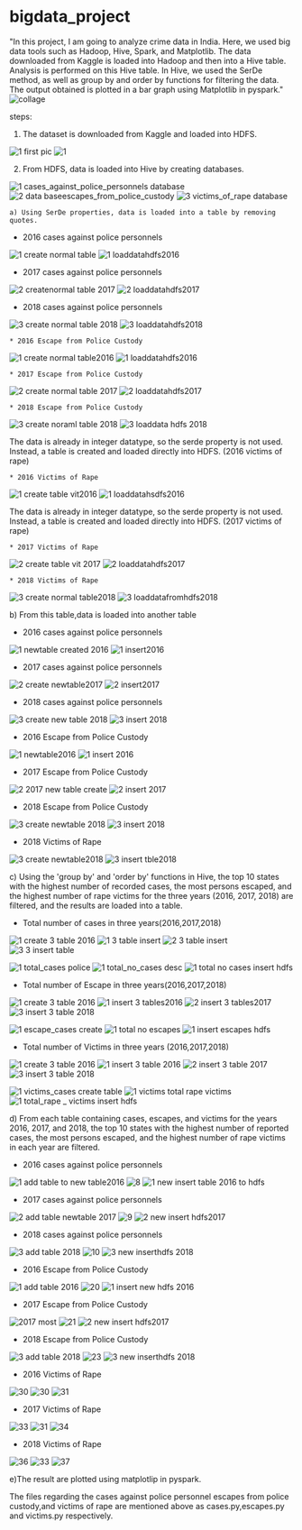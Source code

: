 # bigdata_project

"In this project, I am going to analyze crime data in India. Here, we used big data tools such as Hadoop, Hive, Spark, and Matplotlib. The data downloaded from Kaggle is loaded into Hadoop and then into a Hive table. Analysis is performed on this Hive table. In Hive, we used the SerDe method, as well as group by and order by functions for filtering the data. The output obtained is plotted in a bar graph using Matplotlib in pyspark."
![collage](https://github.com/Ajmalbabayaga/bigdata_project/assets/144656790/a437104b-3989-4490-9df4-1926baf99a2c)

steps:

1. The dataset is downloaded from Kaggle and loaded into HDFS.

![1 first pic](https://github.com/Ajmalbabayaga/bigdata_project/assets/144656790/ce826733-1bd6-415a-abcf-6c03b925e2f0)
![1](https://github.com/Ajmalbabayaga/bigdata_project/assets/144656790/7ce85110-d339-4e4f-8a32-604e542145ce)

2. From HDFS, data is loaded into Hive by creating databases.

![1 cases_against_police_personnels database](https://github.com/Ajmalbabayaga/bigdata_project/assets/144656790/78f1ab7a-5bab-4f7f-a59d-f862d8256e24)
![2 data baseescapes_from_police_custody ](https://github.com/Ajmalbabayaga/bigdata_project/assets/144656790/865e0fae-e182-48c4-96f7-94d051dce012)
![3 victims_of_rape database](https://github.com/Ajmalbabayaga/bigdata_project/assets/144656790/c8a10796-c6f8-4bf7-9d51-ca2137cbb922)


    a) Using SerDe properties, data is loaded into a table by removing quotes. 
   
* 2016 cases against police personnels
   
![1 create normal table](https://github.com/Ajmalbabayaga/bigdata_project/assets/144656790/0448646c-ca99-4af9-926c-7396ac76d625)
![1 loaddatahdfs2016](https://github.com/Ajmalbabayaga/bigdata_project/assets/144656790/06ff6df3-7992-4719-b3e9-af6ef0a4ea8e)

   * 2017 cases against police personnels
       
![2 createnormal table 2017](https://github.com/Ajmalbabayaga/bigdata_project/assets/144656790/89ae3b96-ea49-4d40-a6cd-0c1425feb472)
![2 loaddatahdfs2017](https://github.com/Ajmalbabayaga/bigdata_project/assets/144656790/d5092086-a2d2-49f4-ae1b-1756a299baf2)

   * 2018 cases against police personnels

![3 create normal table 2018](https://github.com/Ajmalbabayaga/bigdata_project/assets/144656790/2942fdf5-b44c-4ebe-9545-22875b16a47f)
![3 loaddatahdfs2018](https://github.com/Ajmalbabayaga/bigdata_project/assets/144656790/6df09303-0687-4cd0-8941-feb3454ccbcb)

    * 2016 Escape from Police Custody

![1 create normal table2016](https://github.com/Ajmalbabayaga/bigdata_project/assets/144656790/18f4414f-0526-4ef1-85be-9b3f2a465a14)
![1 loaddatahdfs2016](https://github.com/Ajmalbabayaga/bigdata_project/assets/144656790/367fb431-9f8d-40ec-9c14-a1e454071f5b)

    * 2017 Escape from Police Custody

![2 create normal table 2017](https://github.com/Ajmalbabayaga/bigdata_project/assets/144656790/5bfcb7f9-1879-4c76-b622-4cd098e9e068)
![2 loaddatahdfs2017](https://github.com/Ajmalbabayaga/bigdata_project/assets/144656790/8f9805eb-ec9c-443a-8208-5161160bd023)

    * 2018 Escape from Police Custody    

![3 create noraml table 2018](https://github.com/Ajmalbabayaga/bigdata_project/assets/144656790/1ab46177-e49e-4206-b1f7-70a9d17078ba)
![3 loaddata hdfs 2018](https://github.com/Ajmalbabayaga/bigdata_project/assets/144656790/98a77676-61bb-4760-aba8-b51a40007558)

The data is already in integer datatype, so the serde property is not used. Instead, a table is created and loaded directly into HDFS. (2016 victims of rape)

    * 2016 Victims of Rape        

![1 create table vit2016](https://github.com/Ajmalbabayaga/bigdata_project/assets/144656790/94f58ae8-eaa2-4465-bdb4-b0740b33a9db)
![1 loaddatahsdfs2016](https://github.com/Ajmalbabayaga/bigdata_project/assets/144656790/3ab88693-9794-43ed-9107-9a28ce2b015a)

The data is already in integer datatype, so the serde property is not used. Instead, a table is created and loaded directly into HDFS. (2017 victims of rape)

    * 2017 Victims of Rape

![2 create table vit 2017](https://github.com/Ajmalbabayaga/bigdata_project/assets/144656790/0f9dc365-eebe-4191-85ae-ed2d5ca926ad)
![2 loaddatahdfs2017](https://github.com/Ajmalbabayaga/bigdata_project/assets/144656790/63b800b3-c4d8-49eb-8d5e-9326e9cdc3ac)

    * 2018 Victims of Rape

![3 create normal table2018 ](https://github.com/Ajmalbabayaga/bigdata_project/assets/144656790/31a2db40-18f5-489a-b706-96f43dfc3398)
![3 loaddatafromhdfs2018](https://github.com/Ajmalbabayaga/bigdata_project/assets/144656790/fc4e02b7-169d-4433-a81a-3a889d2e3e06)


   b) From this table,data is loaded into another table
   
   * 2016 cases against police personnels
   
![1 newtable created 2016](https://github.com/Ajmalbabayaga/bigdata_project/assets/144656790/1660966a-1d72-46ba-80e4-c86a17120f8c)
![1 insert2016](https://github.com/Ajmalbabayaga/bigdata_project/assets/144656790/1195ea50-f86d-4cc1-9f89-27f76e8f1fff)

   * 2017 cases against police personnels

![2 create newtable2017](https://github.com/Ajmalbabayaga/bigdata_project/assets/144656790/7ec17680-1ddd-44dd-9cad-81ecee7c1457)
![2 insert2017](https://github.com/Ajmalbabayaga/bigdata_project/assets/144656790/7c58c192-709e-418f-babd-fbb9c77f5d5c)

   * 2018 cases against police personnels     

![3 create new table 2018](https://github.com/Ajmalbabayaga/bigdata_project/assets/144656790/648e59e3-f1dc-45b1-88f6-647428ce8d71)
![3 insert 2018 ](https://github.com/Ajmalbabayaga/bigdata_project/assets/144656790/4c12f1a0-ddc7-4da2-9a53-fde45dcd6fac)
            
   * 2016 Escape from Police Custody

![1 newtable2016](https://github.com/Ajmalbabayaga/bigdata_project/assets/144656790/4b044bd1-14f2-4562-bd04-b6450f1fa254)
![1 insert 2016 ](https://github.com/Ajmalbabayaga/bigdata_project/assets/144656790/3c4def7b-b79b-433f-be66-79c4f2bcbc9d)
                 
   * 2017 Escape from Police Custody
              
![2 2017 new table create](https://github.com/Ajmalbabayaga/bigdata_project/assets/144656790/da14689f-da1f-4fa2-a94a-d585b2f126a2)
![2 insert 2017](https://github.com/Ajmalbabayaga/bigdata_project/assets/144656790/6aef7155-df86-4dba-a3bb-7b2cddd89bcb)
         
   * 2018 Escape from Police Custody    

![3 create newtable 2018](https://github.com/Ajmalbabayaga/bigdata_project/assets/144656790/8796582c-4406-499b-89e9-4db652f43bf7)
![3 insert 2018](https://github.com/Ajmalbabayaga/bigdata_project/assets/144656790/77427cb8-317d-43dd-afd7-b31fb970d7a8)

   * 2018 Victims of Rape                      

![3 create newtable2018](https://github.com/Ajmalbabayaga/bigdata_project/assets/144656790/8ce2ea24-c1f9-4812-8e2e-643bcd629a07)
![3 insert tble2018](https://github.com/Ajmalbabayaga/bigdata_project/assets/144656790/5d16b588-5573-4d91-a959-db6b62459217)


   c)  Using the 'group by' and 'order by' functions in Hive, the top 10 states with the highest number of recorded cases, the most persons escaped, and the highest number of rape victims for the three years (2016, 2017, 2018) are filtered, and the results are loaded into a table.


   * Total number of cases in three years(2016,2017,2018)
       
![1 create 3 table 2016](https://github.com/Ajmalbabayaga/bigdata_project/assets/144656790/1d812e58-673d-4acb-8c13-a69f8b004c1a)
![1 3 table insert](https://github.com/Ajmalbabayaga/bigdata_project/assets/144656790/78a093f3-8198-4577-ab2a-48f361f58241)
![2  3 table insert](https://github.com/Ajmalbabayaga/bigdata_project/assets/144656790/08efe709-6e23-40e5-a205-e53d979f783d)
![3 3 insert table](https://github.com/Ajmalbabayaga/bigdata_project/assets/144656790/c48fff8f-1ea2-49c1-86be-f4c64b8873b0)

![1 total_cases  police](https://github.com/Ajmalbabayaga/bigdata_project/assets/144656790/0e96d4c1-0abc-4b80-9998-c652cf976135)
![1 total_no_cases desc](https://github.com/Ajmalbabayaga/bigdata_project/assets/144656790/8f32c453-e436-4eec-8012-292f06010af0)
![1 total no cases insert hdfs](https://github.com/Ajmalbabayaga/bigdata_project/assets/144656790/97331e9b-d1a4-436b-983b-2120780c376c)
         
   * Total number of Escape in three years(2016,2017,2018)

![1 create 3 table 2016](https://github.com/Ajmalbabayaga/bigdata_project/assets/144656790/bbd8389e-77a2-4145-b866-c9776e3481b0)
![1 insert 3 tables2016](https://github.com/Ajmalbabayaga/bigdata_project/assets/144656790/4789d4c5-df54-4d8a-8eff-578ee1e913b1)
![2 insert 3 tables2017](https://github.com/Ajmalbabayaga/bigdata_project/assets/144656790/453a1a3c-6d6a-4d49-8bdf-ea5ffcfa80e1)
![3 insert 3 table 2018](https://github.com/Ajmalbabayaga/bigdata_project/assets/144656790/b72e2918-0f0d-4d9b-a983-21f50d0fcf78)

![1 escape_cases create](https://github.com/Ajmalbabayaga/bigdata_project/assets/144656790/96a4a139-7a60-4e80-8bc5-9c47e990eee7)
![1 total no escapes ](https://github.com/Ajmalbabayaga/bigdata_project/assets/144656790/b2c3cbb0-f2a4-45ee-b8c0-9160b5917330)
![1 insert escapes hdfs](https://github.com/Ajmalbabayaga/bigdata_project/assets/144656790/4096b83f-1646-496a-b448-b160c923fa37)

   * Total number of Victims in three years (2016,2017,2018)

![1 create 3 table 2016](https://github.com/Ajmalbabayaga/bigdata_project/assets/144656790/ee705a73-6ab7-44dd-beb9-f4070744cb57)
![1 insert 3 table 2016](https://github.com/Ajmalbabayaga/bigdata_project/assets/144656790/61020473-f2fa-4626-9bad-b9d4899a37ca)
![2 insert 3 table 2017](https://github.com/Ajmalbabayaga/bigdata_project/assets/144656790/3963b36e-facf-4fc5-b788-4c29ef0eef26)
![3 insert 3 table 2018](https://github.com/Ajmalbabayaga/bigdata_project/assets/144656790/e2af536a-ed00-47e7-a328-a1fda1d306f8)

![1 victims_cases create table](https://github.com/Ajmalbabayaga/bigdata_project/assets/144656790/9ca33eb4-4c4b-4213-8499-43adcc91acdc)
![1 victims total rape victims](https://github.com/Ajmalbabayaga/bigdata_project/assets/144656790/07a2fe18-8b07-40b5-af19-7938d762e29c)
![1  total_rape _ victims insert hdfs](https://github.com/Ajmalbabayaga/bigdata_project/assets/144656790/3505215d-87ab-4ebe-b414-4c02082d13e3)


   d) From each table containing cases, escapes, and victims for the years 2016, 2017, and 2018, the top 10 states with the highest number of reported cases, the most persons escaped, and the highest number of rape victims in each year are filtered.

   * 2016 cases against police personnels

![1 add table to new table2016](https://github.com/Ajmalbabayaga/bigdata_project/assets/144656790/b47d921b-b432-465c-ad3f-a52b96d61f67)
![8](https://github.com/Ajmalbabayaga/bigdata_project/assets/144656790/d6c7823f-3e3a-4d18-83a9-304b90020b38)
![1 new insert table 2016 to hdfs](https://github.com/Ajmalbabayaga/bigdata_project/assets/144656790/68c9630b-2eac-4c9b-8064-48a3c0b4af0f)

   * 2017 cases against police personnels

![2 add table newtable 2017](https://github.com/Ajmalbabayaga/bigdata_project/assets/144656790/0ad68906-3e01-4b48-b9d7-e67c2bb8d120)
![9](https://github.com/Ajmalbabayaga/bigdata_project/assets/144656790/8258ce33-7383-4457-a251-54ab43b00b17)
![2 new insert  hdfs2017](https://github.com/Ajmalbabayaga/bigdata_project/assets/144656790/6e321fcb-fb26-428e-bee0-3e6bfc724921)

   * 2018 cases against police personnels
     
![3 add table 2018](https://github.com/Ajmalbabayaga/bigdata_project/assets/144656790/df8905b8-923c-44e6-a1c4-6f01e26f3f32)
![10](https://github.com/Ajmalbabayaga/bigdata_project/assets/144656790/7f4fc928-b50f-4a48-af0e-7f263e634817)
![3 new inserthdfs 2018](https://github.com/Ajmalbabayaga/bigdata_project/assets/144656790/4c36562b-0bc6-43dd-9b91-b716f17bc49d)
                  
   * 2016 Escape from Police Custody                  

![1 add table 2016](https://github.com/Ajmalbabayaga/bigdata_project/assets/144656790/7e2b5ca2-bb50-4f22-8f02-57b88d527651)
![20](https://github.com/Ajmalbabayaga/bigdata_project/assets/144656790/1f66266a-e29e-43d9-9af8-25a31dcfc1b4)
![1 insert new hdfs 2016](https://github.com/Ajmalbabayaga/bigdata_project/assets/144656790/788ba444-952a-4b24-8267-3dc72ce397ee)

   * 2017 Escape from Police Custody

![2017 most](https://github.com/Ajmalbabayaga/bigdata_project/assets/144656790/b12eddde-5c57-4f6f-bbef-a26c72cfa39d)
![21](https://github.com/Ajmalbabayaga/bigdata_project/assets/144656790/dbd75549-2dbf-45ee-9a66-6baf47376ee0)
![2 new insert  hdfs2017](https://github.com/Ajmalbabayaga/bigdata_project/assets/144656790/f33707c2-0de4-49d2-aadd-0f772a96306f)

   * 2018 Escape from Police Custody                   

![3 add table 2018](https://github.com/Ajmalbabayaga/bigdata_project/assets/144656790/6651447a-3776-40fc-b3fb-6e7c026b97bc)
![23](https://github.com/Ajmalbabayaga/bigdata_project/assets/144656790/677e0332-03ed-4cd7-a591-ed9ff7af278a)
![3 new inserthdfs 2018](https://github.com/Ajmalbabayaga/bigdata_project/assets/144656790/309c74ec-09e8-442c-84c5-c6381e8c3922)
           
   * 2016 Victims of Rape

![30](https://github.com/Ajmalbabayaga/bigdata_project/assets/144656790/5d66211d-cc3f-4901-aa05-95d642bf4cfc)
![30](https://github.com/Ajmalbabayaga/bigdata_project/assets/144656790/93edac3f-cc1e-47d9-a985-02f724b7bbba)
![31](https://github.com/Ajmalbabayaga/bigdata_project/assets/144656790/320d6002-873c-41ba-bd29-1d38fc514df9)

   * 2017 Victims of Rape

![33](https://github.com/Ajmalbabayaga/bigdata_project/assets/144656790/049ea480-0248-42c0-a723-c04b9fb8e67d)
![31](https://github.com/Ajmalbabayaga/bigdata_project/assets/144656790/b281562f-3566-4b40-9b17-068ea1518ab4)
![34](https://github.com/Ajmalbabayaga/bigdata_project/assets/144656790/cbd830e2-e534-4d49-9524-c7e2c69149dc)

   * 2018 Victims of Rape                     

![36](https://github.com/Ajmalbabayaga/bigdata_project/assets/144656790/c155bff3-1bbc-44a9-8e42-ed17a4480138)
![33](https://github.com/Ajmalbabayaga/bigdata_project/assets/144656790/4acbac73-0043-429d-92f9-93941a44aea4)
![37](https://github.com/Ajmalbabayaga/bigdata_project/assets/144656790/4822a82b-e01b-4543-a698-43e529288d35)

e)The result are plotted using matplotlip in pyspark.

The files regarding the cases against police personnel escapes from police custody,and victims of rape are mentioned above as cases.py,escapes.py and victims.py respectively.







                    




   

